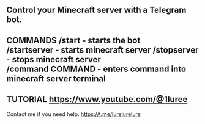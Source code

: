 Control your Minecraft server with a Telegram bot.
--------------------------------------------------
COMMANDS
/start - starts the bot                                                                                                                                                                      
/startserver - starts minecraft server
/stopserver - stops minecraft server                                                                   
/command COMMAND - enters command into minecraft server terminal                                                                 
--------------------------------------------------
TUTORIAL
https://www.youtube.com/@1luree
--------------------------------------------------
Contact me if you need help.
https://t.me/lurelurelure
